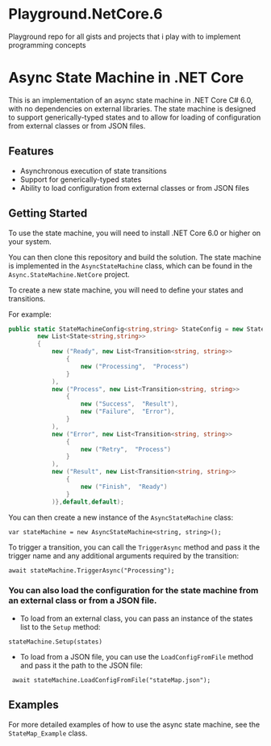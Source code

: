 # Playground.NetCore.6
Playground repo for all gists and projects that i play with to implement programming concepts

# Async State Machine in .NET Core
This is an implementation of an async state machine in .NET Core C# 6.0, with no dependencies on external libraries. The state machine is designed to support generically-typed states and to allow for loading of configuration from external classes or from JSON files.

## Features
* Asynchronous execution of state transitions
* Support for generically-typed states
* Ability to load configuration from external classes or from JSON files

## Getting Started
To use the state machine, you will need to install .NET Core 6.0 or higher on your system.

You can then clone this repository and build the solution. The state machine is implemented in the `AsyncStateMachine` class, which can be found in the `Async.StateMachine.NetCore` project.

To create a new state machine, you will need to define your states and transitions. 

For example:

```c#
public static StateMachineConfig<string,string> StateConfig = new StateMachineConfig<string,string>("Ready",
        new List<State<string,string>>
        {
            new ("Ready", new List<Transition<string, string>>
                {
                    new ("Processing",  "Process")
                }
            ),
            new ("Process", new List<Transition<string, string>>
                {
                    new ("Success",  "Result"),
                    new ("Failure",  "Error"),
                }
            ),
            new ("Error", new List<Transition<string, string>>
                {
                    new ("Retry",  "Process")
                }
            ),
            new ("Result", new List<Transition<string, string>>
                {
                    new ("Finish",  "Ready")
                }
            )},default,default);
```

You can then create a new instance of the `AsyncStateMachine` class: 

`var stateMachine = new AsyncStateMachine<string, string>();`


To trigger a transition, you can call the  `TriggerAsync` method and pass it the trigger name and any additional arguments required by the transition:

`await stateMachine.TriggerAsync("Processing");`

### You can also load the configuration for the state machine from an external class or from a JSON file. 

* To load from an external class, you can pass an instance of the states list to the `Setup` method:

`stateMachine.Setup(states)`
 
* To load from a JSON file, you can use the `LoadConfigFromFile` method and pass it the path to the JSON file:

` await stateMachine.LoadConfigFromFile("stateMap.json");`

## Examples

For more detailed examples of how to use the async state machine, see the `StateMap_Example` class.
